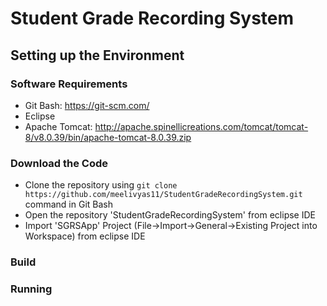 # Student Grade Recording System

## Setting up the Environment

### Software Requirements
 - Git Bash: https://git-scm.com/
 - Eclipse
 - Apache Tomcat: http://apache.spinellicreations.com/tomcat/tomcat-8/v8.0.39/bin/apache-tomcat-8.0.39.zip
 
### Download the Code
 - Clone the repository using  `git clone https://github.com/meelivyas11/StudentGradeRecordingSystem.git` command in Git Bash
 - Open the repository 'StudentGradeRecordingSystem' from eclipse IDE
 - Import 'SGRSApp' Project (File->Import->General->Existing Project into Workspace) from eclipse IDE

### Build
    
### Running
